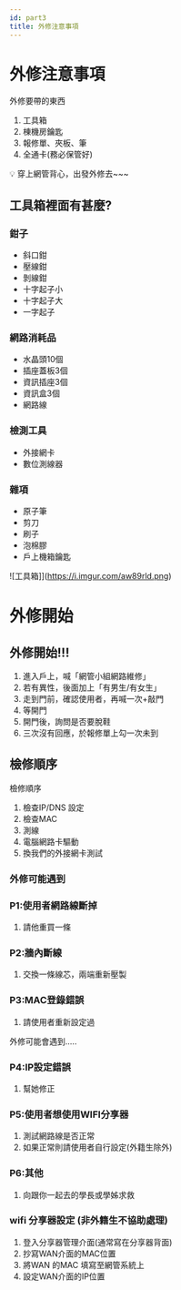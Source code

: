 ```yaml
---
id: part3
title: 外修注意事項
---
```



外修注意事項
===

外修要帶的東西

1. 工具箱
2. 棟機房鑰匙
3. 報修單、夾板、筆
4. 全通卡(務必保管好)

<aside>
💡 穿上網管背心，出發外修去~~~

</aside>

## 工具箱裡面有甚麼?

### 鉗子

- 斜口鉗
- 壓線鉗
- 剝線鉗
- 十字起子小
- 十字起子大
- 一字起子

### 網路消耗品

- 水晶頭10個
- 插座蓋板3個
- 資訊插座3個
- 資訊盒3個
- 網路線

### 檢測工具

- 外接網卡
- 數位測線器

### 雜項

- 原子筆
- 剪刀
- 刷子
- 泡棉膠
- 戶上機箱鑰匙

![工具箱]](https://i.imgur.com/aw89rld.png)

# 外修開始

## 外修開始!!!

1. 進入戶上，喊「網管小組網路維修」
2. 若有異性，後面加上「有男生/有女生」
3. 走到門前，確認使用者，再喊一次+敲門
4. 等開門
5. 開門後，詢問是否要脫鞋
6. 三次沒有回應，於報修單上勾一次未到

## 檢修順序

檢修順序

1. 檢查IP/DNS 設定
2. 檢查MAC
3. 測線
4. 電腦網路卡驅動
5. 換我們的外接網卡測試

### 外修可能遇到

### P1:使用者網路線斷掉

1. 請他重買一條

### P2:牆內斷線

1. 交換一條線芯，兩端重新壓製

### P3:MAC登錄錯誤

1. 請使用者重新設定過

外修可能會遇到…..

### P4:IP設定錯誤

1. 幫她修正

### P5:使用者想使用WIFI分享器

1. 測試網路線是否正常
2. 如果正常則請使用者自行設定(外籍生除外)

### P6:其他

1. 向跟你一起去的學長或學姊求救

### wifi 分享器設定 (非外籍生不協助處理)

1. 登入分享器管理介面(通常寫在分享器背面)
2. 抄寫WAN介面的MAC位置
3. 將WAN 的MAC 填寫至網管系統上
4. 設定WAN介面的IP位置